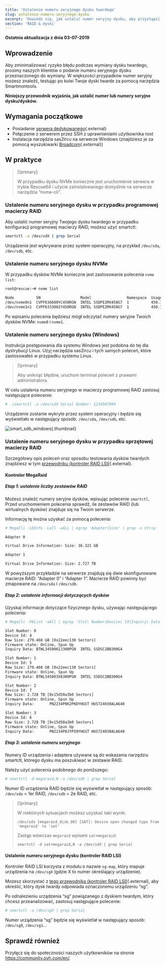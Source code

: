 ```yaml
---
title: 'Ustalenie numeru seryjnego dysku twardego'
slug: ustalenie-numeru-seryjnego-dysku
excerpt: 'Dowiedz się, jak ustalić numer seryjny dysku, aby przystąpić do jego wymiany'
section: 'RAID & dyski'
---
```


**Ostatnia aktualizacja z dnia 03-07-2019**

## Wprowadzenie

Aby zminimalizować ryzyko błędu podczas wymiany dysku twardego, prosimy naszych klientów o podanie numeru seryjnego dysku przeznaczonego do wymiany. W większości przypadków numer seryjny możesz znaleźć, testując po kolei Twoje dyski twarde za pomocą narzędzia Smartmontools.

**Niniejszy przewodnik wyjaśnia, jak ustalić numer lub numery seryjne dysku/dysków.**

## Wymagania początkowe

- Posiadanie [serwera dedykowanego](https://www.ovh.pl/serwery_dedykowane/){.external}
- Połączenie z serwerem przez SSH z uprawnieniami użytkownika root
- Instalacja narzędzia sas2ircu na serwerze Windows (znajdziesz je za pomocą wyszukiwarki [Broadcom](https://www.broadcom.com/support/download-search/?dk=sas2ircu){.external})

## W praktyce

> [!primary]
>
> W przypadku dysku NVMe konieczne jest uruchomienie serwera w trybie Rescue64 i użycie zainstalowanego domyślnie na serwerze narzędzia “nvme-cli”.
> 

### Ustalenie numeru seryjnego dysku w przypadku programowej macierzy RAID

Aby ustalić numer seryjny Twojego dysku twardego w przypadku konfiguracji programowej macierzy RAID, możesz użyć smartctl:

```sh
smartctl -a /dev/sdX | grep Serial
```

Urządzenie jest wykrywane przez system operacyjny, na przykład `/dev/sda`, `/dev/sdb`, etc. 

### Ustalenie numeru seryjnego dysku NVMe

W przypadku dysków NVMe konieczne jest zastosowanie polecenia `nvme list`:

```sh
root@rescue:~# nvme list

Node          SN                  Model                Namespace  Usage                      Format   FW Rev
/dev/nvme0n1  CVPF636600YC450RGN  INTEL SSDPE2MX450G7  1          450.10 GB / 450.10 GB 512  B + 0 B  MDV10253
/dev/nvme1n1  CVPF6333002Y450RGN  INTEL SSDPE2MX450G7  1          450.10 GB / 450.10 GB 512  B + 0 B  MDV10253
```

Po wpisaniu polecenia będziesz mógł odczytać numery seryjne Twoich dysków NVMe: `nvme0` i `nvme1`.

### Ustalenie numeru seryjnego dysku (Windows)

Instrukcja postępowania dla systemu Windows jest podobna do tej dla dystrybucji Linux. Użyj narzędzia sas2ircu i tych samych poleceń, które zastosowałeś w przypadku systemu Linux.

> [!primary]
>
> Aby uniknąć błędów, uruchom terminal poleceń z prawami administratora.
> 

W celu ustalenia numeru seryjnego w macierzy programowej RAID zastosuj następujące polecenie:

```sh
# .\smartctl -a /dev/sdX Serial Number: 1234567890
```

Urządzenie zostanie wykryte przez system operacyjny i będzie się wyświetlało w następujący sposób: `/dev/sda`, `/dev/sdb`, etc.

![smart_sdb_windows](images/smart_sdb_windows.png){.thumbnail}


### Ustalenie numeru seryjnego dysku w przypadku sprzętowej macierzy RAID

Szczegółowy opis poleceń oraz sposobu testowania dysków twardych znajdziesz w tym [przewodniku (kontroler RAID LSI)](https://docs.ovh.com/gb/en/dedicated/raid-hard/){.external}.


#### Kontroler MegaRaid

##### Etap 1: ustalenie liczby zestawów RAID

Możesz znaleźć numery seryjne dysków, wpisując polecenie `smartctl`. Przed uruchomieniem polecenia sprawdź, ile zestawów RAID (lub wirtualnych dysków) znajduje się na Twoim serwerze.

Informację tę można uzyskać za pomocą polecenia:

```sh
# MegaCli -LDInfo -Lall -aALL | egrep 'Adapter|Size' | grep -v Strip

Adapter 0

Virtual Drive Information: Size: 36.321 GB

Adapter 1

Virtual Drive Information: Size: 2.727 TB
```

W powyższym przykładzie na serwerze znajdują się dwie skonfigurowane macierze RAID: “Adapter 0” i “Adapter 1”. Macierze RAID powinny być zmapowane na `/dev/sda` i `/dev/sdb`.


##### Etap 2: ustalenie informacji dotyczących dysków

Uzyskaj informacje dotyczące fizycznego dysku, używając następującego polecenia:

```sh
# MegaCli -PDList -aAll | egrep 'Slot\ Number|Device\ Id|Inquiry\ Data|Raw|Firmware\ state' | sed 's/Slot/\nSlot/g'

Slot Number: 0
Device Id: 4
Raw Size: 279.460 GB [0x22eec130 Sectors]
Firmware state: Online, Spun Up
Inquiry Data: BTWL3450062J300PGN  INTEL SSDSC2BB300G4                     D2010355

Slot Number: 1
Device Id: 5
Raw Size: 279.460 GB [0x22eec130 Sectors] 
Firmware state: Online, Spun Up 
Inquiry Data: BTWL345003X6300PGN  INTEL SSDSC2BB300G4                     D2010355

Slot Number: 2
Device Id: 7
Raw Size: 2.728 TB [0x15d50a3b0 Sectors] 
Firmware state: Online, Spun Up 
Inquiry Data:       PN2234P8K2PKDYHGST HUS724030ALA640                    MF8OAA70

Slot Number: 3 
Device Id: 6 
Raw Size: 2.728 TB [0x15d50a3b0 Sectors] 
Firmware state: Online, Spun Up 
Inquiry Data:       PN2234P8JYP59YHGST HUS724030ALA640                    MF8OAA70
```

##### Etap 3: ustalenie numeru seryjnego 

Numery ID urządzenia i adaptera używane są do wskazania narzędziu smartctl, którego dysku ma poszukiwać w zestawie RAID.

Należy użyć polecenia podobnego do poniższego:

```sh
# smartctl -d megaraid,N -a /dev/sdX | grep Serial
```

Numer ID urządzenia RAID będzie się wyświetlał w następujący sposób: `/dev/sda` = 1er RAID, `/dev/sdb` = 2e RAID, etc.


> [!primary]
>
> W niektórych sytuacjach możesz uzyskać taki wynik:
> 
> ```
> /dev/sda [megaraid_disk_00] [SAT]: Device open changed type from 'megaraid' to 'sat'
> ```
> 
> Zastąp wówczas `megaraid` wpisem `sat+megaraid`:
>
> ```
> smartctl -d sat+megaraid,N -a /dev/sdX | grep Serial
> ```
>

#### Ustalenie numeru seryjnego dysku (kontroler RAID LSI)

Kontroler RAID LSI korzysta z modułu o nazwie `sg-map`, który mapuje urządzenia na `/dev/sgX` (gdzie X to numer określający urządzenie).

Możesz skorzystać z [tego przewodnika (kontroler RAID LSI)](https://docs.ovh.com/gb/en/dedicated/raid-hard/){.external}, aby określić, który dysk twardy odpowiada oznaczonemu urządzeniu “sg”.

Po odnalezieniu urządzenia “sg” powiązanego z dyskiem twardym, który chcesz przeanalizować, zastosuj następujące polecenie:

```sh
# smartctl -a /dev/sgX | grep Serial
```

Numer urządzenia “sg” będzie się wyświetlał w następujący sposób: `/dev/sg0`, `/dev/sg1`...



## Sprawdź również

Przyłącz się do społeczności naszych użytkowników na stronie <https://community.ovh.com/en/>.